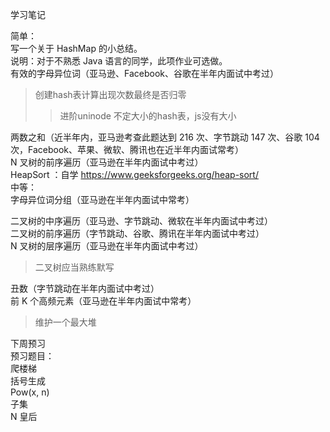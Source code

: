 学习笔记

简单：  
写一个关于 HashMap 的小总结。  
说明：对于不熟悉 Java 语言的同学，此项作业可选做。  
有效的字母异位词（亚马逊、Facebook、谷歌在半年内面试中考过）  
> 创建hash表计算出现次数最终是否归零  
>> 进阶uninode 不定大小的hash表，js没有大小  

两数之和（近半年内，亚马逊考查此题达到 216 次、字节跳动 147 次、谷歌 104 次，Facebook、苹果、微软、腾讯也在近半年内面试常考）  
N 叉树的前序遍历（亚马逊在半年内面试中考过）  
HeapSort ：自学 https://www.geeksforgeeks.org/heap-sort/  
中等：  
字母异位词分组（亚马逊在半年内面试中常考）  

二叉树的中序遍历（亚马逊、字节跳动、微软在半年内面试中考过）  
二叉树的前序遍历（字节跳动、谷歌、腾讯在半年内面试中考过）  
N 叉树的层序遍历（亚马逊在半年内面试中考过）  
> 二叉树应当熟练默写  

丑数（字节跳动在半年内面试中考过）  
前 K 个高频元素（亚马逊在半年内面试中常考）  
> 维护一个最大堆  

下周预习  
预习题目：  
爬楼梯  
括号生成  
Pow(x, n)  
子集  
N 皇后  
